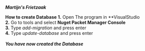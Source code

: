 ***Martijn's Frietzaak***

**How to create Database**
**1.** Open The program in **VisualStudio <br/>
**2.** Go to tools and select **Nuget Packet Manager Console** <br/>
**3.** Type *add-migration* and press enter <br/>
**4.** Type *update-database* and press enter <br/> 
<br/>
***You have now created the Database***
